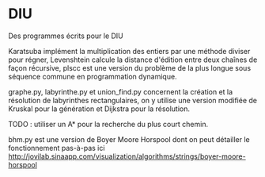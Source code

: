 # DIU
Des programmes écrits pour le DIU

Karatsuba implément la multiplication des entiers par une méthode diviser pour régner,
Levenshtein calcule la distance d'édition entre deux chaînes de façon récursive,
plscc est une version du problème de la plus longue sous séquence commune en programmation dynamique.

graphe.py, labyrinthe.py et union_find.py concernent la création et la résolution de labyrinthes rectangulaires,
on y utilise une version modifiée de Kruskal pour la génération et Dijkstra pour la résolution.

TODO : utiliser un A* pour la recherche du plus court chemin.

bhm.py est une version de Boyer Moore Horspool dont on peut détailler le fonctionnement pas-à-pas ici http://jovilab.sinaapp.com/visualization/algorithms/strings/boyer-moore-horspool


